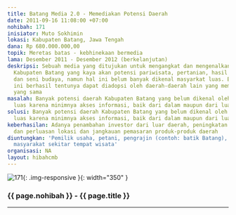 ```yaml
---
title: Batang Media 2.0 - Memediakan Potensi Daerah
date: 2011-09-16 11:08:00 +07:00
nohibah: 171
inisiator: Muto Sokhimin
lokasi: Kabupaten Batang, Jawa Tengah
dana: Rp 680.000.000,00
topik: Meretas batas - kebhinekaan bermedia
lama: Desember 2011 - Desember 2012 (berkelanjutan)
deskripsi: Sebuah media yang ditujukan untuk mengangkat dan mengenalkan potensi daerah
  Kabupaten Batang yang kaya akan potensi pariwisata, pertanian, hasil laut, peternakan,
  dan seni budaya, namun hal ini belum banyak dikenal masyarkat luas. Bila metode
  ini berhasil tentunya dapat diadopsi oleh daerah-daerah lain yang memiliki permasalahan
  yang sama
masalah: Banyak potensi daerah Kabupaten Batang yang belum dikenal oleh masyarakat
  luas karena minimnya akses informasi, baik dari dalam maupun dari luar daerah
solusi: Banyak potensi daerah Kabupaten Batang yang belum dikenal oleh masyarakat
  luas karena minimnya akses informasi, baik dari dalam maupun dari luar daerah
keberhasilan: Adanya penambahan investor dari luar daerah, peningkatan sektor pariwisata,
  dan perluasan lokasi dan jangkauan pemasaran produk-produk daerah
diuntungkan: 'Pemilik usaha, petani, pengrajin (contoh: batik Batang), peternak,  dan
  masyarakat sekitar tempat wisata'
organisasi: NA
layout: hibahcmb
---
```


![171](/static/img/hibahcmb/171.png){: .img-responsive }{: width="350" }

### {{ page.nohibah }} - {{ page.title }}

---

